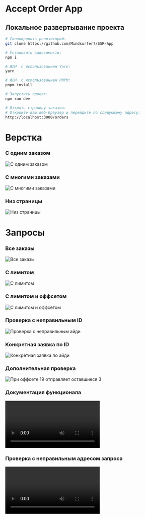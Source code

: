 # Accept Order App

## Локальное развертывание проекта

```bash
# Склонировать репозиторий:
git clone https://github.com/Mindsurfer7/SSR-App

# Установить зависимости:
npm i

# ИЛИ  с использованием Yarn:
yarn

# ИЛИ  с использованием PNPM:
pnpm install

# Запустить проект:
npm run dev

# Открыть страницу заказов:
# Откройте ваш веб-браузер и перейдите по следующему адресу:
http://localhost:3000/orders
```

# Верстка

### С одним заказом

![С одним заказом](screenshots/image_2023-11-14_10-45-12.png)

### С многими заказами

![С многими заказами](screenshots/image_2023-11-14_10-47-09.png)

### Низ страницы

![Низ страницы](screenshots/image_2023-11-14_10-47-21.png)

# Запросы

### Все заказы

![Все заказы](screenshots/image_2023-11-15_11-37-48.png)

### С лимитом

![С лимитом](screenshots/image_2023-11-15_11-38-08.png)

### С лимитом и оффсетом

![С лимитом и оффсетом](screenshots/image_2023-11-15_11-38-54.png)

### Проверка с неправильным ID

![Проверка с неправильным айди](screenshots/image_2023-11-15_11-39-41.png)

### Конкретная заявка по ID

![Конкретная заявка по айди](screenshots/image_2023-11-15_11-40-19.png)

### Дополнительная проверка

![При оффсете 19 отправляет оставшиеся 3](screenshots/image_2023-11-15_11-42-54.png)

### Документация функционала

![Описание видео](screenshots/appfunctions.mp4)

### Проверка с неправильным адресом запроса

![Описание видео](screenshots/errorchecking.mp4)

